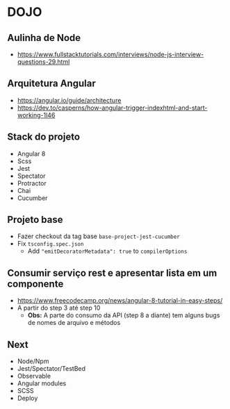 # DOJO

## Aulinha de Node
- https://www.fullstacktutorials.com/interviews/node-js-interview-questions-29.html

## Arquitetura Angular 
- https://angular.io/guide/architecture
- https://dev.to/casperns/how-angular-trigger-indexhtml-and-start-working-1l46

## Stack do projeto
- Angular 8
- Scss
- Jest
- Spectator
- Protractor
- Chai
- Cucumber

## Projeto base
- Fazer checkout da tag base `base-project-jest-cucumber`
- Fix `tsconfig.spec.json`
    - Add `"emitDecoratorMetadata": true` to `compilerOptions`

## Consumir serviço rest e apresentar lista em um componente
- https://www.freecodecamp.org/news/angular-8-tutorial-in-easy-steps/
- A partir do step 3 até step 10
    - **Obs:** A parte do consumo da API (step 8 a diante) tem alguns bugs de nomes de arquivo e métodos

## Next
- Node/Npm
- Jest/Spectator/TestBed
- Observable
- Angular modules
- SCSS
- Deploy
